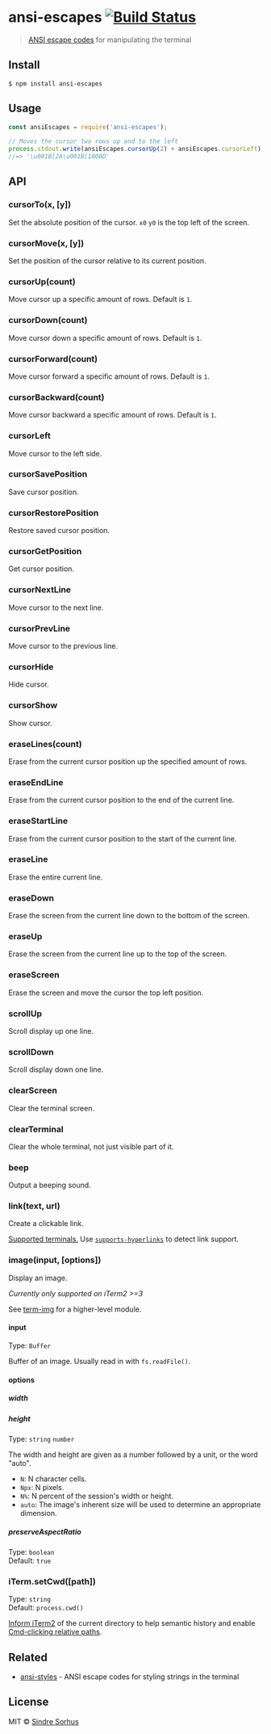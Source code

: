 # ansi-escapes [![Build Status](https://travis-ci.org/sindresorhus/ansi-escapes.svg?branch=master)](https://travis-ci.org/sindresorhus/ansi-escapes)

> [ANSI escape codes](http://www.termsys.demon.co.uk/vtansi.htm) for manipulating the terminal


## Install

```
$ npm install ansi-escapes
```


## Usage

```js
const ansiEscapes = require('ansi-escapes');

// Moves the cursor two rows up and to the left
process.stdout.write(ansiEscapes.cursorUp(2) + ansiEscapes.cursorLeft);
//=> '\u001B[2A\u001B[1000D'
```


## API

### cursorTo(x, [y])

Set the absolute position of the cursor. `x0` `y0` is the top left of the screen.

### cursorMove(x, [y])

Set the position of the cursor relative to its current position.

### cursorUp(count)

Move cursor up a specific amount of rows. Default is `1`.

### cursorDown(count)

Move cursor down a specific amount of rows. Default is `1`.

### cursorForward(count)

Move cursor forward a specific amount of rows. Default is `1`.

### cursorBackward(count)

Move cursor backward a specific amount of rows. Default is `1`.

### cursorLeft

Move cursor to the left side.

### cursorSavePosition

Save cursor position.

### cursorRestorePosition

Restore saved cursor position.

### cursorGetPosition

Get cursor position.

### cursorNextLine

Move cursor to the next line.

### cursorPrevLine

Move cursor to the previous line.

### cursorHide

Hide cursor.

### cursorShow

Show cursor.

### eraseLines(count)

Erase from the current cursor position up the specified amount of rows.

### eraseEndLine

Erase from the current cursor position to the end of the current line.

### eraseStartLine

Erase from the current cursor position to the start of the current line.

### eraseLine

Erase the entire current line.

### eraseDown

Erase the screen from the current line down to the bottom of the screen.

### eraseUp

Erase the screen from the current line up to the top of the screen.

### eraseScreen

Erase the screen and move the cursor the top left position.

### scrollUp

Scroll display up one line.

### scrollDown

Scroll display down one line.

### clearScreen

Clear the terminal screen.

### clearTerminal

Clear the whole terminal, not just visible part of it.

### beep

Output a beeping sound.

### link(text, url)

Create a clickable link.

[Supported terminals.](https://gist.github.com/egmontkob/eb114294efbcd5adb1944c9f3cb5feda) Use [`supports-hyperlinks`](https://github.com/jamestalmage/supports-hyperlinks) to detect link support.

### image(input, [options])

Display an image.

*Currently only supported on iTerm2 >=3*

See [term-img](https://github.com/sindresorhus/term-img) for a higher-level module.

#### input

Type: `Buffer`

Buffer of an image. Usually read in with `fs.readFile()`.

#### options

##### width
##### height

Type: `string` `number`

The width and height are given as a number followed by a unit, or the word "auto".

- `N`: N character cells.
- `Npx`: N pixels.
- `N%`: N percent of the session's width or height.
- `auto`: The image's inherent size will be used to determine an appropriate dimension.

##### preserveAspectRatio

Type: `boolean`<br>
Default: `true`

### iTerm.setCwd([path])

Type: `string`<br>
Default: `process.cwd()`

[Inform iTerm2](https://www.iterm2.com/documentation-escape-codes.html) of the current directory to help semantic history and enable [Cmd-clicking relative paths](https://coderwall.com/p/b7e82q/quickly-open-files-in-iterm-with-cmd-click).


## Related

- [ansi-styles](https://github.com/chalk/ansi-styles) - ANSI escape codes for styling strings in the terminal


## License

MIT © [Sindre Sorhus](https://sindresorhus.com)
